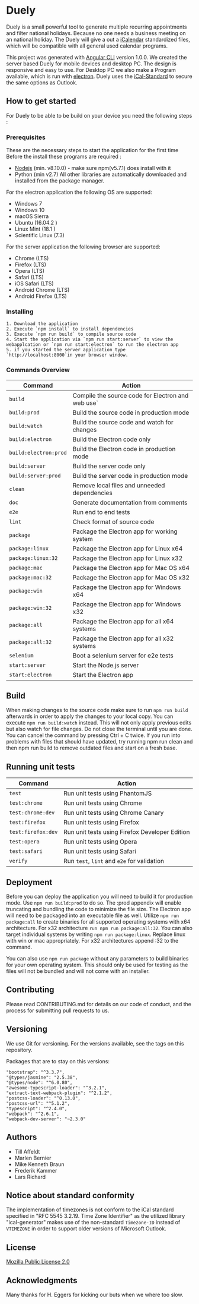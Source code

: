 # Duely

Duely is a small powerful tool to generate multiple recurring appointments and filter national holidays. Because no one needs a business meeting on an national holiday. The Duely will give a out a [iCalendar](https://www.npmjs.com/package/ical-generator) standardized files, which will be compatible with all general used calendar programs.

This project was generated with [Angular CLI](https://github.com/angular/angular-cli) version 1.0.0. We created the server based Duely for mobile devices and desktop PC. The design is responsive and easy to use. For Desktop PC we also make a Program available, which is run with [electron](https://electron.atom.io/). Duely uses the [iCal-Standard](https://www.npmjs.com/package/ical-generator) to secure the same options as Outlook.

## How to get started

For Duely to be able to be build on your device you need the following steps :

### Prerequisites
These are the necessary steps to start the application for the first time
Before the install these programs are required :
  * [Nodejs](https://nodejs.org/en/) (min. v8.10.0) - make sure npm(v5.7.1) does install with it
  * Python (min v2.7)
All other libraries are automatically downloaded and installed from the package manager.

For the electron application the following OS are supported:
  * Windows 7
  * Windows 10
  * macOS Sierra
  * Ubuntu (16.04.2 )
  * Linux Mint (18.1 )
  * Scientific Linux (7.3)

For the server application the following browser are supported:
  * Chrome (LTS)
  * Firefox (LTS)
  * Opera (LTS)
  * Safari (LTS)
  * iOS Safari (LTS)
  * Android Chrome (LTS)
  * Android Firefox (LTS)

### Installing
    1. Download the application
    2. Execute `npm install` to install dependencies
    3. Execute `npm run build` to compile source code
    4. Start the application via `npm run start:server` to view the webapplcation or `npm run start:electron` to run the electron app
    5. if you started the server application type `http://localhost:8000`in your browser window.


### Commands Overview
|Command | Action|
| ------------- | --------------------- |
|`build`| Compile the source code for Electron and web use`|
|`build:prod`| Build the source code in production mode|
|`build:watch`| Build the source code and watch for changes|
|`build:electron`| Build the Electron code only|
|`build:electron:prod`| Build the Electron code in production mode|
|`build:server`| Build the server code only|
|`build:server:prod`| Build the server code in production mode|
|`clean`| Remove local files and unneeded dependencies|
|`doc`| Generate documentation from comments|
|`e2e`| Run end to end tests|
|`lint`	| Check format of source code|
|`package`| Package the Electron app for working system|
|`package:linux`| Package the Electron app for Linux x64|
|`package:linux:32`| Package the Electron app for Linux x32|
|`package:mac`| Package the Electron app for Mac OS x64|
|`package:mac:32`| Package the Electron app for Mac OS x32|
|`package:win`| Package the Electron app for Windows x64|
|`package:win:32`| Package the Electron app for Windows x32|
|`package:all`| Package the Electron app for all x64 systems|
|`package:all:32`| Package the Electron app for all x32 systems|
|`selenium`| Boot a selenium server for e2e tests|
|`start:server`	| Start the Node.js server|
|`start:electron`| Start the Electron app|

## Build

When making changes to the source code make sure to run `npm run build` afterwards
in order to apply the changes to your local copy.
You can execute `npm run build:watch` instead. This will not only apply previous edits
but also watch for file changes. Do not close the terminal until you are done. You can cancel the
command by pressing Ctrl + C twice.
If you run into problems with files that should have updated, try running npm run clean and then
npm run build to remove outdated files and start on a fresh base.

## Running unit tests

Command | Action
| ------------- | --------------------- |
| `test`  | Run unit tests using PhantomJS |
| `test:chrome` | Run unit tests using Chrome |
| `test:chrome:dev` | Run unit tests using Chrome Canary |
| `test:firefox` | Run unit tests using Firefox |
| `test:firefox:dev` | Run unit tests using Firefox Developer Edition |
| `test:opera` | Run unit tests using Opera |
| `test:safari` | Run unit tests using Safari |
| `verify` | Run `test`, `lint` and `e2e` for validation |


## Deployment

Before you can deploy the application you will need to build it for production mode.
Use `npm run build:prod` to do so. The :prod appendix will enable truncating and bundling the code
to minimize the file size.
The Electron app will need to be packaged into an executable file as well.
Utilize `npm run package:all` to create binaries for all supported operating systems
with x64 architecture. For x32 architecture `run npm run package:all:32`. You can also target
individual systems by writing `npm run package:linux`. Replace linux with win or mac
appropriately. For x32 architectures append :32 to the command.

You can also use `npm run package` without any parameters to build binaries for your own operating
system. This should only be used for testing as the files will not be bundled and will not come
with an installer.

## Contributing

Please read CONTRIBUTING.md for details on our code of conduct, and the process for submitting pull requests to us.
## Versioning

We use Git for versioning. For the versions available, see the tags on this repository.

Packages that are to stay on this versions:

    "bootstrap": "^3.3.7",
    "@types/jasmine": "2.5.38",
    "@types/node": "^6.0.80",
    "awesome-typescript-loader": "^3.2.1",
    "extract-text-webpack-plugin": "^2.1.2",
    "postcss-loader": "^0.13.0",
    "postcss-url": "^5.1.2",
    "typescript": "^2.4.0",
    "webpack": "^2.6.1",
    "webpack-dev-server": "~2.3.0"

## Authors
  * Till Affeldt
  * Marlen Bernier
  * Mike Kenneth Braun
  * Frederik Kammer
  * Lars Richard

## Notice about standard conformity
The implementation of timezones is not conform to the iCal standard specified in "RFC 5545 3.2.19. Time Zone Identifier"
as the utilized library "ical-generator" makes use of the non-standard `Timezone-ID` instead of `VTIMEZONE` in order
to support older versions of Microsoft Outlook.

## License

[Mozilla Public License 2.0](https://www.mozilla.org/en-US/MPL/2.0/)

## Acknowledgments

Many thanks for H. Eggers for kicking our buts when we where too slow.
